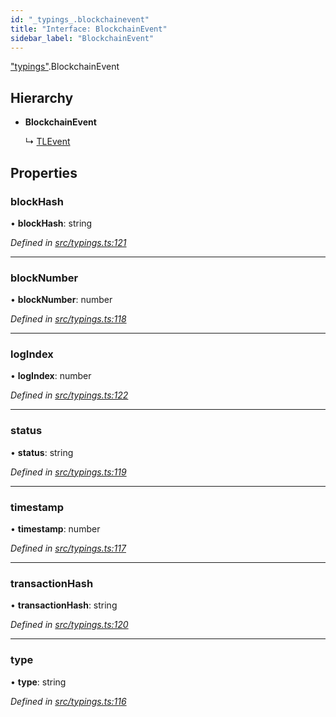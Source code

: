 ```yaml
---
id: "_typings_.blockchainevent"
title: "Interface: BlockchainEvent"
sidebar_label: "BlockchainEvent"
---
```


["typings"](../modules/_typings_.md).BlockchainEvent

## Hierarchy

* **BlockchainEvent**

  ↳ [TLEvent](_typings_.tlevent.md)

## Properties

### blockHash

•  **blockHash**: string

*Defined in [src/typings.ts:121](https://github.com/trustlines-protocol/clientlib/blob/4830efe/src/typings.ts#L121)*

___

### blockNumber

•  **blockNumber**: number

*Defined in [src/typings.ts:118](https://github.com/trustlines-protocol/clientlib/blob/4830efe/src/typings.ts#L118)*

___

### logIndex

•  **logIndex**: number

*Defined in [src/typings.ts:122](https://github.com/trustlines-protocol/clientlib/blob/4830efe/src/typings.ts#L122)*

___

### status

•  **status**: string

*Defined in [src/typings.ts:119](https://github.com/trustlines-protocol/clientlib/blob/4830efe/src/typings.ts#L119)*

___

### timestamp

•  **timestamp**: number

*Defined in [src/typings.ts:117](https://github.com/trustlines-protocol/clientlib/blob/4830efe/src/typings.ts#L117)*

___

### transactionHash

•  **transactionHash**: string

*Defined in [src/typings.ts:120](https://github.com/trustlines-protocol/clientlib/blob/4830efe/src/typings.ts#L120)*

___

### type

•  **type**: string

*Defined in [src/typings.ts:116](https://github.com/trustlines-protocol/clientlib/blob/4830efe/src/typings.ts#L116)*
